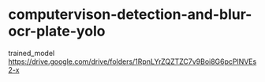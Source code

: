 # computervison-detection-and-blur-ocr-plate-yolo

trained_model
https://drive.google.com/drive/folders/1RpnLYrZQZTZC7v9Boi8G6pcPlNVEs2-x
